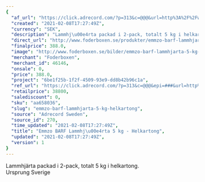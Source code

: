 ```yaml
---
{
  "af_url": "https://click.adrecord.com/?p=313&c=@@@&url=http%3A%2F%2Fwww.foderboxen.se%2Fprodukter%2Femmzo-barf-lammhjarta-5-kg-helkartong%2C617",
  "created": "2021-02-08T17:27:49Z",
  "currency": "SEK",
  "description": "Lammhj\u00e4rta packad i 2-pack, totalt 5 kg i helkartong.\nUrsprung Sverige",
  "direct_url": "http://www.foderboxen.se/produkter/emmzo-barf-lammhjarta-5-kg-helkartong,617",
  "finalprice": 388.0,
  "image": "http://www.foderboxen.se/bilder/emmzo-barf-lammhjarta-5-kg-helkartong-617.png",
  "merchant": "Foderboxen",
  "merchant_id": 46146,
  "onsale": 0,
  "price": 388.0,
  "project": "6be1f25b-1f2f-4509-93e9-dd8b42b96c1a",
  "ref_url": "https://click.adrecord.com/?p=313&c=@@@&epi=###&url=http%3A%2F%2Fwww.foderboxen.se%2Fprodukter%2Femmzo-barf-lammhjarta-5-kg-helkartong%2C617",
  "retailprice": 38800,
  "salediscount": 0,
  "sku": "aa658036",
  "slug": "emmzo-barf-lammhjarta-5-kg-helkartong",
  "source": "Adrecord Sweden",
  "source_id": 270,
  "time_updated": "2021-02-08T17:27:49Z",
  "title": "Emmzo BARF Lammhj\u00e4rta 5 kg - Helkartong",
  "updated": "2021-02-08T17:27:49Z",
  "version": 1
}
---
```


<p>Lammhjärta packad i 2-pack, totalt 5 kg i helkartong.<br>Ursprung Sverige</p>
